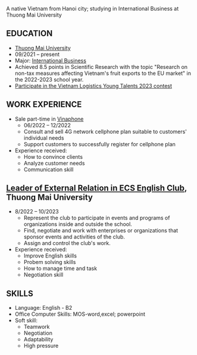 A native Vietnam from Hanoi city; studying in International Business at Thuong Mai University

## EDUCATION
- [Thuong Mai University](https://tmu.edu.vn/)
- 09/2021 – present
- Major: [International Business](https://kinhtekinhdoanhquocte.tmu.edu.vn/)
- Achieved 8.5 points in Scientific Research with the topic "Research on non-tax measures affecting Vietnam's fruit exports to the EU market" in the 2022-2023 school year.
- [Participate in the Vietnam Logistics Young Talents 2023 contest](https://www.facebook.com/VNYLT/)

## WORK EXPERIENCE
  - Sale part-time in [Vinaphone](https://vinaphone.com.vn/)
    - 06/2022 – 12/2022 
    - Consult and sell 4G network cellphone plan suitable to customers' individual needs
    - Support customers to successfully register for cellphone plan
  - Experience received: 
    - How to convince clients
    - Analyze customer needs
    - Communication skill
  ## [Leader of External Relation in ECS English Club](https://www.facebook.com/ecsenglishclub/photos/pb.100064446469479.-2207520000/8605575746122776/?type=3), Thuong Mai University
  - 8/2022 – 10/2023
    - Represent the club to participate in events and programs of organizations inside and outside the school.
    - Find, negotiate and work with enterprises or organizations that sponsor events and activities of the club.
    - Assign and control the club's work.
  - Experience received:
    - Improve English skills
    - Probem solving skills
    - How to manage time and task
    - Negotiation skill

## SKILLS
- Language: English - B2
- Office Computer Skills: MOS-word,excel; powerpoint
- Soft skill:
  - Teamwork
  - Negotiation 
  - Adaptability
  - High pressure
